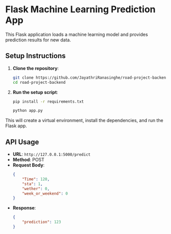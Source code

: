# Flask Machine Learning Prediction App

This Flask application loads a machine learning model and provides prediction results for new data.

## Setup Instructions

1. **Clone the repository**:
    ```bash
    git clone https://github.com/JayathriRanasinghe/road-project-backend.git
    cd road-project-backend
    ```

2. **Run the setup script**:
    ```bash
    pip install -r requirements.txt
    ```

    ```bash
    python app.py
    ```

This will create a virtual environment, install the dependencies, and run the Flask app.

## API Usage

- **URL**: `http://127.0.0.1:5000/predict`
- **Method**: POST
- **Request Body**:
    ```json
    {
        "Time": 120,
        "sta": 1,
        "wether": 0,
        "week_or_weekend": 0
    }
    ```
- **Response**:
    ```json
    {
        "prediction": 123
    }
    ```
